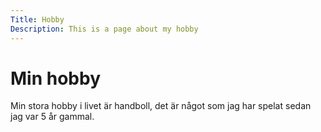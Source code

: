 ```yaml
---
Title: Hobby
Description: This is a page about my hobby
---
```


Min hobby
==================

Min stora hobby i livet är handboll, det är något som jag har spelat sedan jag var 5 år gammal.